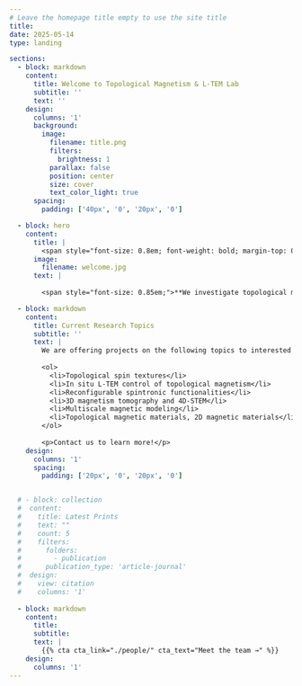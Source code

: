 ```yaml
---
# Leave the homepage title empty to use the site title
title:
date: 2025-05-14
type: landing

sections:
  - block: markdown
    content:
      title: Welcome to Topological Magnetism & L-TEM Lab
      subtitle: ''
      text: ''
    design:
      columns: '1'
      background:
        image: 
          filename: title.png
          filters:
            brightness: 1
          parallax: false
          position: center
          size: cover
          text_color_light: true
      spacing:
        padding: ['40px', '0', '20px', '0']

  - block: hero
    content:
      title: |
        <span style="font-size: 0.8em; font-weight: bold; margin-top: 0.1em; margin-bottom: 0.1em;">Research</span>
      image:
        filename: welcome.jpg
      text: |
        
        <span style="font-size: 0.85em;">**We investigate topological magnetism and novel spin textures**, focusing on the creation, manipulation, and dynamics of skyrmion and antiskyrmion structures under external stimuli. Our research integrates in situ L-TEM, 3D electron tomography, 4D-STEM, and micromagnetic simulations to reconstruct spin textures and uncover their underlying mechanisms. Our goal is to advance the fundamental understanding of emergent topological states and their field-driven phase transitions toward future spintronic applications.</span>

  - block: markdown
    content:
      title: Current Research Topics
      subtitle: ''
      text: |
        We are offering projects on the following topics to interested students and post-doctoral researchers:
    
        <ol>
          <li>Topological spin textures</li>
          <li>In situ L-TEM control of topological magnetism</li>
          <li>Reconfigurable spintronic functionalities</li>
          <li>3D magnetism tomography and 4D-STEM</li>
          <li>Multiscale magnetic modeling</li>
          <li>Topological magnetic materials, 2D magnetic materials</li>
        </ol>
    
        <p>Contact us to learn more!</p>
    design:
      columns: '1'
      spacing:
        padding: ['20px', '0', '20px', '0']


  # - block: collection
  #  content:
  #    title: Latest Prints
  #    text: ""
  #    count: 5
  #    filters:
  #      folders:
  #        - publication
  #      publication_type: 'article-journal'
  #  design:
  #    view: citation
  #    columns: '1'
    
  - block: markdown
    content:
      title:
      subtitle:
      text: |
        {{% cta cta_link="./people/" cta_text="Meet the team →" %}}
    design:
      columns: '1'
---
```

